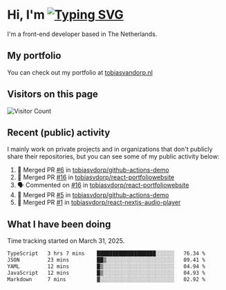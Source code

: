 # Hi, I'm [![Typing SVG](https://readme-typing-svg.demolab.com?font=Fira+Code&pause=1000&width=435&lines=tobiasvdorp)](https://git.io/typing-svg)

I'm a front-end developer based in The Netherlands.

## My portfolio

You can check out my portfolio at [tobiasvandorp.nl](https://www.tobiasvandorp.nl/)

## Visitors on this page

![Visitor Count](https://profile-counter.glitch.me/tobiasvdorp/count.svg)

## Recent (public) activity

I mainly work on private projects and in organizations that don't publicly share their repositories, but you can see some of my public activity below:

<!--START_SECTION:activity-->

1. 🎉 Merged PR [#6](https://github.com/tobiasvdorp/github-actions-demo/pull/6) in [tobiasvdorp/github-actions-demo](https://github.com/tobiasvdorp/github-actions-demo)
2. 🎉 Merged PR [#16](https://github.com/tobiasvdorp/react-portfoliowebsite/pull/16) in [tobiasvdorp/react-portfoliowebsite](https://github.com/tobiasvdorp/react-portfoliowebsite)
3. 🗣 Commented on [#16](https://github.com/tobiasvdorp/react-portfoliowebsite/pull/16#issuecomment-2763343906) in [tobiasvdorp/react-portfoliowebsite](https://github.com/tobiasvdorp/react-portfoliowebsite)
4. 🎉 Merged PR [#5](https://github.com/tobiasvdorp/github-actions-demo/pull/5) in [tobiasvdorp/github-actions-demo](https://github.com/tobiasvdorp/github-actions-demo)
5. 🎉 Merged PR [#1](https://github.com/tobiasvdorp/react-nextjs-audio-player/pull/1) in [tobiasvdorp/react-nextjs-audio-player](https://github.com/tobiasvdorp/react-nextjs-audio-player)
<!--END_SECTION:activity-->

## What I have been doing

Time tracking started on March 31, 2025.

<!--START_SECTION:waka-->

```txt
TypeScript   3 hrs 7 mins    ███████████████████░░░░░░   76.34 %
JSON         23 mins         ██▒░░░░░░░░░░░░░░░░░░░░░░   09.41 %
YAML         12 mins         █▒░░░░░░░░░░░░░░░░░░░░░░░   04.94 %
JavaScript   12 mins         █▒░░░░░░░░░░░░░░░░░░░░░░░   04.93 %
Markdown     7 mins          ▓░░░░░░░░░░░░░░░░░░░░░░░░   02.92 %
```

<!--END_SECTION:waka-->

<!--
**tobiasvdorp/tobiasvdorp** is a ✨ _special_ ✨ repository because its `README.md` (this file) appears on your GitHub profile.
-->
